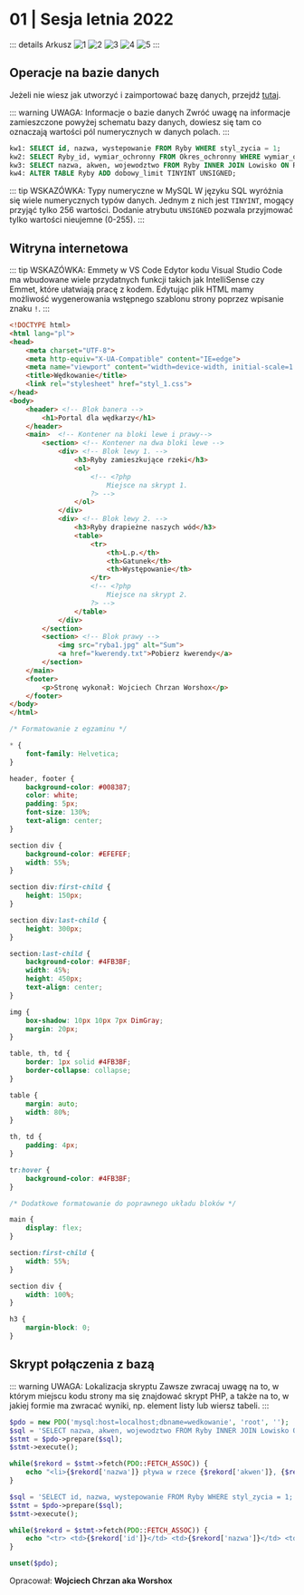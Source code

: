 # 01 | Sesja letnia 2022

::: details Arkusz
![1](/inf03/2022-lato-wersja-1/strona-1.png)
![2](/inf03/2022-lato-wersja-1/strona-2.png)
![3](/inf03/2022-lato-wersja-1/strona-3.png)
![4](/inf03/2022-lato-wersja-1/strona-4.png)
![5](/inf03/2022-lato-wersja-1/strona-5.png)
:::

## Operacje na bazie danych

Jeżeli nie wiesz jak utworzyć i zaimportować bazę danych, przejdź [tutaj](/inf03/wskazowki-pomoc/tworzenie-import-bazy).

::: warning UWAGA: Informacje o bazie danych
Zwróć uwagę na informacje zamieszczone powyżej schematu bazy danych, dowiesz się tam co oznaczają wartości pól numerycznych w danych polach.
:::

<CodeGroup>
  <CodeGroupItem title="kwerendy.txt">

```sql
kw1: SELECT id, nazwa, wystepowanie FROM Ryby WHERE styl_zycia = 1;
kw2: SELECT Ryby_id, wymiar_ochronny FROM Okres_ochronny WHERE wymiar_ochronny < 30;
kw3: SELECT nazwa, akwen, wojewodztwo FROM Ryby INNER JOIN Lowisko ON Ryby.id = Lowisko.Ryby_id WHERE rodzaj = 3;
kw4: ALTER TABLE Ryby ADD dobowy_limit TINYINT UNSIGNED;
```

  </CodeGroupItem>
</CodeGroup>

::: tip WSKAZÓWKA: Typy numeryczne w MySQL
W języku SQL wyróżnia się wiele numerycznych typów danych. Jednym z nich jest `TINYINT`, mogący przyjąć tylko 256 wartości. Dodanie atrybutu `UNSIGNED` pozwala przyjmować tylko wartości nieujemne (0-255).
:::

## Witryna internetowa

::: tip WSKAZÓWKA: Emmety w VS Code
Edytor kodu Visual Studio Code ma wbudowane wiele przydatnych funkcji takich jak IntelliSense czy Emmet, które ułatwiają pracę z kodem. Edytując plik HTML mamy możliwość wygenerowania wstępnego szablonu strony poprzez wpisanie znaku `!`.
:::

<CodeGroup>
  <CodeGroupItem title="wedkuj.php">

```html
<!DOCTYPE html>
<html lang="pl">
<head>
    <meta charset="UTF-8">
    <meta http-equiv="X-UA-Compatible" content="IE=edge">
    <meta name="viewport" content="width=device-width, initial-scale=1.0">
    <title>Wędkowanie</title>
    <link rel="stylesheet" href="styl_1.css">
</head>
<body>
    <header> <!-- Blok banera -->
        <h1>Portal dla wędkarzy</h1>
    </header>
    <main>  <!-- Kontener na bloki lewe i prawy-->
        <section> <!-- Kontener na dwa bloki lewe -->
            <div> <!-- Blok lewy 1. -->
                <h3>Ryby zamieszkujące rzeki</h3>
                <ol>
                    <!-- <?php
                        Miejsce na skrypt 1.
                    ?> -->
                </ol>
            </div>
            <div> <!-- Blok lewy 2. -->
                <h3>Ryby drapieżne naszych wód</h3>
                <table>
                    <tr>
                        <th>L.p.</th>
                        <th>Gatunek</th>
                        <th>Występowanie</th>
                    </tr>
                    <!-- <?php
                        Miejsce na skrypt 2.
                    ?> -->
                </table>
            </div>
        </section>
        <section> <!-- Blok prawy -->
            <img src="ryba1.jpg" alt="Sum">
            <a href="kwerendy.txt">Pobierz kwerendy</a>
        </section>
    </main>
    <footer>
        <p>Stronę wykonał: Wojciech Chrzan Worshox</p>
    </footer>
</body>
</html>
```

  </CodeGroupItem>
  <CodeGroupItem title="styl_1.css">

```css
/* Formatowanie z egzaminu */

* {
    font-family: Helvetica;
}

header, footer {
    background-color: #008387;
    color: white;
    padding: 5px;
    font-size: 130%;
    text-align: center;
}

section div {
    background-color: #EFEFEF;
    width: 55%;
}

section div:first-child {
    height: 150px;
}

section div:last-child {
    height: 300px;
}

section:last-child {
    background-color: #4FB3BF;
    width: 45%;
    height: 450px;
    text-align: center;
}

img {
    box-shadow: 10px 10px 7px DimGray;
    margin: 20px;
}

table, th, td {
    border: 1px solid #4FB3BF;
    border-collapse: collapse;
}

table {
    margin: auto;
    width: 80%;
}

th, td {
    padding: 4px;
}

tr:hover {
    background-color: #4FB3BF;
}

/* Dodatkowe formatowanie do poprawnego układu bloków */

main {
    display: flex;
}

section:first-child {
    width: 55%;
}

section div {
    width: 100%;
}

h3 {
    margin-block: 0;
}
```

  </CodeGroupItem>
</CodeGroup>

## Skrypt połączenia z bazą

::: warning UWAGA: Lokalizacja skryptu
Zawsze zwracaj uwagę na to, w którym miejscu kodu strony ma się znajdować skrypt PHP, a także na to, w jakiej formie ma zwracać wyniki, np. element listy lub wiersz tabeli.
:::


<CodeGroup>
  <CodeGroupItem title='Skrypt 1'>

```php
$pdo = new PDO('mysql:host=localhost;dbname=wedkowanie', 'root', '');
$sql = 'SELECT nazwa, akwen, wojewodztwo FROM Ryby INNER JOIN Lowisko ON Ryby.id = Lowisko.Ryby_id WHERE rodzaj = 3;';
$stmt = $pdo->prepare($sql);
$stmt->execute();

while($rekord = $stmt->fetch(PDO::FETCH_ASSOC)) {
    echo "<li>{$rekord['nazwa']} pływa w rzece {$rekord['akwen']}, {$rekord['wojewodztwo']}</li>";
}
```

  </CodeGroupItem>
  <CodeGroupItem title='Skrypt 2'>

```php
$sql = 'SELECT id, nazwa, wystepowanie FROM Ryby WHERE styl_zycia = 1;';
$stmt = $pdo->prepare($sql);
$stmt->execute();

while($rekord = $stmt->fetch(PDO::FETCH_ASSOC)) {
    echo "<tr> <td>{$rekord['id']}</td> <td>{$rekord['nazwa']}</td> <td>{$rekord[wystepowanie]}</td> </tr>";
}

unset($pdo);
```

  </CodeGroupItem>
</CodeGroup>

Opracował: **Wojciech Chrzan aka Worshox**
